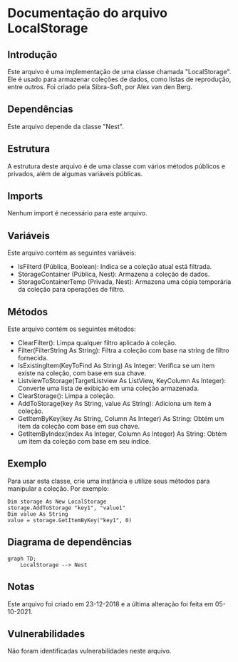 # Documentação do arquivo LocalStorage

## Introdução

Este arquivo é uma implementação de uma classe chamada "LocalStorage". Ele é usado para armazenar coleções de dados, como listas de reprodução, entre outros. Foi criado pela Sibra-Soft, por Alex van den Berg.

## Dependências

Este arquivo depende da classe "Nest".

## Estrutura

A estrutura deste arquivo é de uma classe com vários métodos públicos e privados, além de algumas variáveis públicas.

## Imports

Nenhum import é necessário para este arquivo.

## Variáveis

Este arquivo contém as seguintes variáveis:

- IsFilterd (Pública, Boolean): Indica se a coleção atual está filtrada.
- StorageContainer (Pública, Nest): Armazena a coleção de dados.
- StorageContainerTemp (Privada, Nest): Armazena uma cópia temporária da coleção para operações de filtro.

## Métodos

Este arquivo contém os seguintes métodos:

- ClearFilter(): Limpa qualquer filtro aplicado à coleção.
- Filter(FilterString As String): Filtra a coleção com base na string de filtro fornecida.
- IsExistingItem(KeyToFind As String) As Integer: Verifica se um item existe na coleção, com base em sua chave.
- ListviewToStorage(TargetListview As ListView, KeyColumn As Integer): Converte uma lista de exibição em uma coleção armazenada.
- ClearStorage(): Limpa a coleção.
- AddToStorage(key As String, value As String): Adiciona um item à coleção.
- GetItemByKey(key As String, Column As Integer) As String: Obtém um item da coleção com base em sua chave.
- GetItemByIndex(index As Integer, Column As Integer) As String: Obtém um item da coleção com base em seu índice.

## Exemplo

Para usar esta classe, crie uma instância e utilize seus métodos para manipular a coleção. Por exemplo:

```vbscript
Dim storage As New LocalStorage
storage.AddToStorage "key1", "value1"
Dim value As String
value = storage.GetItemByKey("key1", 0)
```

## Diagrama de dependências

```
graph TD;
    LocalStorage --> Nest
```

## Notas

Este arquivo foi criado em 23-12-2018 e a última alteração foi feita em 05-10-2021.

## Vulnerabilidades

Não foram identificadas vulnerabilidades neste arquivo.
